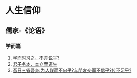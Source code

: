 # 人生信仰

## 儒家-《论语》

### 学而篇
1. [学而时习之，不亦说乎?](./论语/学而篇.md#个人理解1)
2. [君子务本，本立而道生](./论语/学而篇.md#个人理解2)
3. [吾日三省吾身:为人谋而不忠乎?与朋友交而不信乎?传不习乎?](./论语/学而篇.md#个人理解3)
